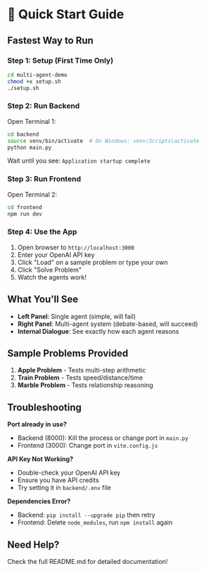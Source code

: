 # 🚀 Quick Start Guide

## Fastest Way to Run

### Step 1: Setup (First Time Only)
```bash
cd multi-agent-demo
chmod +x setup.sh
./setup.sh
```

### Step 2: Run Backend
Open Terminal 1:
```bash
cd backend
source venv/bin/activate  # On Windows: venv\Scripts\activate
python main.py
```

Wait until you see: `Application startup complete`

### Step 3: Run Frontend
Open Terminal 2:
```bash
cd frontend
npm run dev
```

### Step 4: Use the App
1. Open browser to `http://localhost:3000`
2. Enter your OpenAI API key
3. Click "Load" on a sample problem or type your own
4. Click "Solve Problem"
5. Watch the agents work!

## What You'll See

- **Left Panel**: Single agent (simple, will fail)
- **Right Panel**: Multi-agent system (debate-based, will succeed)
- **Internal Dialogue**: See exactly how each agent reasons

## Sample Problems Provided

1. **Apple Problem** - Tests multi-step arithmetic
2. **Train Problem** - Tests speed/distance/time
3. **Marble Problem** - Tests relationship reasoning

## Troubleshooting

**Port already in use?**
- Backend (8000): Kill the process or change port in `main.py`
- Frontend (3000): Change port in `vite.config.js`

**API Key Not Working?**
- Double-check your OpenAI API key
- Ensure you have API credits
- Try setting it in `backend/.env` file

**Dependencies Error?**
- Backend: `pip install --upgrade pip` then retry
- Frontend: Delete `node_modules`, run `npm install` again

## Need Help?

Check the full README.md for detailed documentation!